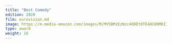 ```yaml
---
title: "Best Comedy"
edition: 2020
film: eurovision.md
image: https://m.media-amazon.com/images/M/MV5BMzEzNzc4ODEtOTE4OC00MDI3LTk3M2YtODBkYTY4NDIwYTVhXkEyXkFqcGc@._V1_FMjpg_UX1024_.jpg
type: award
weight: 16
---
```

